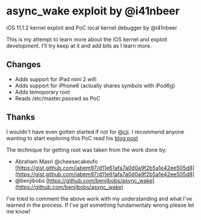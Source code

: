 # async_wake exploit by @i41nbeer

iOS 11.1.2 kernel exploit and PoC local kernel debugger by @i41nbeer

This is my attempt to learn more about the iOS kernel and exploit development.
I'll try keep at it and add bits as I learn more. 

## Changes

* Adds support for iPad mini 2 wifi 
* Adds support for iPhone6 (actually shares symbols with iPod6g)
* Adds temoporary root
* Reads /etc/master.passwd as PoC

## Thanks

I wouldn't have even gotten started if not for [@cji](https://twitter.com/cji). I recommend anyone wanting to start exploring this PoC read his [blog post](https://medium.com/@cji_/hunting-for-ios-kernel-symbols-e48a446bb00)

The technique for getting root was taken from the work done by:

* Abraham Masri @cheesecakeufo [https://gist.github.com/iabem97/d11e61afa7a0d0a9f2b5a1e42ee505d8](https://gist.github.com/iabem97/d11e61afa7a0d0a9f2b5a1e42ee505d8)
* @benjibobs [https://github.com/benjibobs/async_wake](https://github.com/benjibobs/async_wake)

I've tried to comment the above work with my understanding and what I've learned in the process. If I've got something fundamentaly wrong please let me know!




